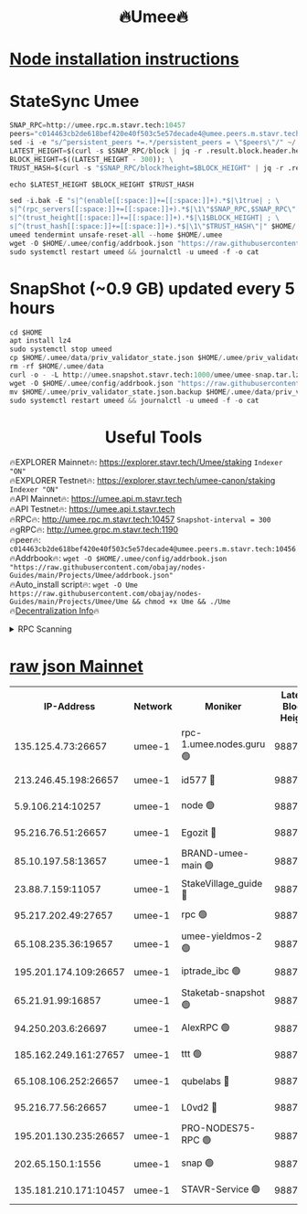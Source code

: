 <h1 align="center"> 🔥Umee🔥</h1>


[Node installation instructions](https://github.com/obajay/nodes-Guides/tree/main/Projects/Umee)
=
# StateSync Umee
```python
SNAP_RPC=http://umee.rpc.m.stavr.tech:10457
peers="c014463cb2de618bef420e40f503c5e57decade4@umee.peers.m.stavr.tech:10456"
sed -i -e "s/^persistent_peers *=.*/persistent_peers = \"$peers\"/" ~/.umee/config/config.toml
LATEST_HEIGHT=$(curl -s $SNAP_RPC/block | jq -r .result.block.header.height); \
BLOCK_HEIGHT=$((LATEST_HEIGHT - 300)); \
TRUST_HASH=$(curl -s "$SNAP_RPC/block?height=$BLOCK_HEIGHT" | jq -r .result.block_id.hash)

echo $LATEST_HEIGHT $BLOCK_HEIGHT $TRUST_HASH

sed -i.bak -E "s|^(enable[[:space:]]+=[[:space:]]+).*$|\1true| ; \
s|^(rpc_servers[[:space:]]+=[[:space:]]+).*$|\1\"$SNAP_RPC,$SNAP_RPC\"| ; \
s|^(trust_height[[:space:]]+=[[:space:]]+).*$|\1$BLOCK_HEIGHT| ; \
s|^(trust_hash[[:space:]]+=[[:space:]]+).*$|\1\"$TRUST_HASH\"|" $HOME/.umee/config/config.toml
umeed tendermint unsafe-reset-all --home $HOME/.umee
wget -O $HOME/.umee/config/addrbook.json "https://raw.githubusercontent.com/obajay/nodes-Guides/main/Projects/Umee/addrbook.json"
sudo systemctl restart umeed && journalctl -u umeed -f -o cat
```
# SnapShot (~0.9 GB) updated every 5 hours
```python
cd $HOME
apt install lz4
sudo systemctl stop umeed
cp $HOME/.umee/data/priv_validator_state.json $HOME/.umee/priv_validator_state.json.backup
rm -rf $HOME/.umee/data
curl -o - -L http://umee.snapshot.stavr.tech:1000/umee/umee-snap.tar.lz4 | lz4 -c -d - | tar -x -C $HOME/.umee --strip-components 2
wget -O $HOME/.umee/config/addrbook.json "https://raw.githubusercontent.com/obajay/nodes-Guides/main/Projects/Umee/addrbook.json"
mv $HOME/.umee/priv_validator_state.json.backup $HOME/.umee/data/priv_validator_state.json
sudo systemctl restart umeed && journalctl -u umeed -f -o cat
```
 <h1 align="center"> Useful Tools</h1>

🔥EXPLORER Mainnet🔥:      https://explorer.stavr.tech/Umee/staking             `Indexer "ON"` \
🔥EXPLORER Testnet🔥:        https://explorer.stavr.tech/umee-canon/staking      `Indexer "ON"` \
🔥API Mainnet🔥:                   https://umee.api.m.stavr.tech \
🔥API Testnet🔥:                     https://umee.api.t.stavr.tech \
🔥RPC🔥:                                   http://umee.rpc.m.stavr.tech:10457                     `Snapshot-interval = 300` \
🔥gRPC🔥:                              http://umee.grpc.m.stavr.tech:1190 \
🔥peer🔥:                     `c014463cb2de618bef420e40f503c5e57decade4@umee.peers.m.stavr.tech:10456` \
🔥Addrbook🔥:    ```wget -O $HOME/.umee/config/addrbook.json "https://raw.githubusercontent.com/obajay/nodes-Guides/main/Projects/Umee/addrbook.json"``` \
🔥Auto_install script🔥: ```wget -O Ume https://raw.githubusercontent.com/obajay/nodes-Guides/main/Projects/Umee/Ume && chmod +x Ume && ./Ume``` \
🔥[Decentralization Info](https://github.com/obajay/StateSync-snapshots/tree/main/Projects/Umee/Decentralization)🔥

<details>
<summary>RPC Scanning</summary>

<h2 align="center"> We scan nodes in real time every 4 hours. And we provide the final result of RPC endpoints.
We cannot influence the operation of these nodes in any way. </h2>


```python
If Voting Power is higher than 0 --> then the Node is a validator of the network and may be subject to attack and be a potential threat to the chain.
```
```python
We marked such validators with a red symbol
```

</details>

[raw json Mainnet](https://rpc-check.umeem.stavr.tech/umeem/rpc-umeem-result.json)
=



<table><tr><th>IP-Address</th><th>Network</th><th>Moniker</th><th>Latest Block Height</th><th>Earliest Block Height</th><th>Catching Up</th><th>Tx Index</th><th>Voting Power</th><th>Scan Time</th></tr><tr><td>135.125.4.73:26657</td><td>umee-1</td><td>rpc-1.umee.nodes.guru 🟢</td><td>9887292</td><td>5167386</td><td>False</td><td>on</td><td>0</td><td>2023-12-28T20:20:42.315377385UTC</td></tr><tr><td>213.246.45.198:26657</td><td>umee-1</td><td>id577 🔴</td><td>9887277</td><td>7100001</td><td>False</td><td>on</td><td>35108339</td><td>2023-12-28T20:19:17.459234431UTC</td></tr><tr><td>5.9.106.214:10257</td><td>umee-1</td><td>node 🟢</td><td>9887287</td><td>7942001</td><td>False</td><td>on</td><td>0</td><td>2023-12-28T20:20:12.980677562UTC</td></tr><tr><td>95.216.76.51:26657</td><td>umee-1</td><td>Egozit 🔴</td><td>9887292</td><td>8262001</td><td>False</td><td>off</td><td>38076673</td><td>2023-12-28T20:20:41.975197119UTC</td></tr><tr><td>85.10.197.58:13657</td><td>umee-1</td><td>BRAND-umee-main 🟢</td><td>9887281</td><td>8427832</td><td>False</td><td>on</td><td>0</td><td>2023-12-28T20:19:36.536005982UTC</td></tr><tr><td>23.88.7.159:11057</td><td>umee-1</td><td>StakeVillage_guide 🔴</td><td>9887286</td><td>9137726</td><td>False</td><td>on</td><td>1410551</td><td>2023-12-28T20:20:07.346399507UTC</td></tr><tr><td>95.217.202.49:27657</td><td>umee-1</td><td>rpc 🟢</td><td>9887285</td><td>9440090</td><td>False</td><td>on</td><td>0</td><td>2023-12-28T20:20:02.614200013UTC</td></tr><tr><td>65.108.235.36:19657</td><td>umee-1</td><td>umee-yieldmos-2 🟢</td><td>9887271</td><td>9575548</td><td>False</td><td>on</td><td>0</td><td>2023-12-28T20:18:38.194777099UTC</td></tr><tr><td>195.201.174.109:26657</td><td>umee-1</td><td>iptrade_ibc 🟢</td><td>9887282</td><td>9686001</td><td>False</td><td>on</td><td>0</td><td>2023-12-28T20:19:43.303350514UTC</td></tr><tr><td>65.21.91.99:16857</td><td>umee-1</td><td>Staketab-snapshot 🟢</td><td>9887282</td><td>9721001</td><td>False</td><td>off</td><td>0</td><td>2023-12-28T20:19:45.832878710UTC</td></tr><tr><td>94.250.203.6:26697</td><td>umee-1</td><td>AlexRPC 🟢</td><td>9887280</td><td>9722001</td><td>False</td><td>on</td><td>0</td><td>2023-12-28T20:19:30.104035544UTC</td></tr><tr><td>185.162.249.161:27657</td><td>umee-1</td><td>ttt 🟢</td><td>9887285</td><td>9733423</td><td>False</td><td>on</td><td>0</td><td>2023-12-28T20:20:03.013059362UTC</td></tr><tr><td>65.108.106.252:26657</td><td>umee-1</td><td>qubelabs 🔴</td><td>9887281</td><td>9761001</td><td>False</td><td>on</td><td>36555907</td><td>2023-12-28T20:19:36.924573551UTC</td></tr><tr><td>95.216.77.56:26657</td><td>umee-1</td><td>L0vd2 🔴</td><td>9887295</td><td>9787295</td><td>False</td><td>off</td><td>37214834</td><td>2023-12-28T20:20:59.692367629UTC</td></tr><tr><td>195.201.130.235:26657</td><td>umee-1</td><td>PRO-NODES75-RPC 🟢</td><td>9887286</td><td>9851444</td><td>False</td><td>on</td><td>0</td><td>2023-12-28T20:20:09.654232812UTC</td></tr><tr><td>202.65.150.1:1556</td><td>umee-1</td><td>snap 🟢</td><td>9887286</td><td>9882161</td><td>False</td><td>on</td><td>0</td><td>2023-12-28T20:20:10.603221407UTC</td></tr><tr><td>135.181.210.171:10457</td><td>umee-1</td><td>STAVR-Service 🟢</td><td>9887293</td><td>9887001</td><td>False</td><td>on</td><td>0</td><td>2023-12-28T20:20:48.953706510UTC</td></tr></table>
